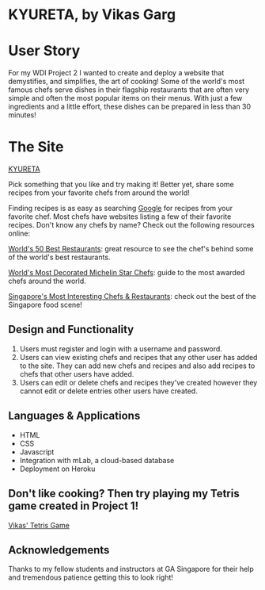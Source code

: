 # **KYURETA, by Vikas Garg**

# **User Story**

For my WDI Project 2 I wanted to create and deploy a website that demystifies, and simplifies, the art of cooking! Some of the world's most famous chefs serve dishes in their flagship restaurants that are often very simple and often the most popular items on their menus. With just a few ingredients and a little effort, these dishes can be prepared in less than 30 minutes!

# **The Site**
[KYURETA](https://dry-citadel-50559.herokuapp.com/user)

Pick something that you like and try making it! Better yet, share some recipes from your favorite chefs from around the world!

Finding recipes is as easy as searching [Google](https://www.google.com) for recipes from your favorite chef. Most chefs have websites listing a few of their favorite recipes. Don't know any chefs by name? Check out the following resources online:

[World's 50 Best Restaurants](http://www.theworlds50best.com/list/1-50-winners): great resource to see the chef's behind some of the world's best restaurants.

[World's Most Decorated Michelin Star Chefs](https://trulyexperiences.com/blog/2015/03/decorated-michelin-star-chefs-still-business/): guide to the most awarded chefs around the world.

[Singapore's Most Interesting Chefs & Restaurants](http://sethlui.com/best-restaurants-singapore-where-chefs-eat/): check out the best of the Singapore food scene!

## **Design and Functionality**
1. Users must register and login with a username and password.
2. Users can view existing chefs and recipes that any other user has added to the site. They can add new chefs and recipes and also add recipes to chefs that other users have added.
3. Users can edit or delete chefs and recipes they've created however they cannot edit or delete entries other users have created.

## **Languages & Applications**
- HTML
- CSS
- Javascript
- Integration with mLab, a cloud-based database
- Deployment on Heroku

## Don't like cooking? Then try playing my Tetris game created in Project 1!
[Vikas' Tetris Game](https://vikasgarg1.github.io/wdi-project-1-vikasgarg1/)

## **Acknowledgements**
Thanks to my fellow students and instructors at GA Singapore for their help and tremendous patience getting this to look right!

